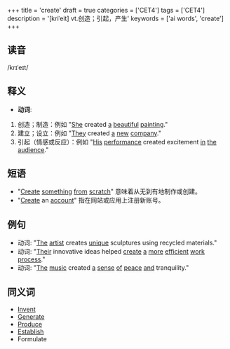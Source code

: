 +++
title = 'create'
draft = true
categories = ['CET4']
tags = ['CET4']
description = '[kriˈeit] vt.创造；引起，产生'
keywords = ['ai words', 'create']
+++

## 读音
/krɪˈeɪt/

## 释义
- **动词**:
1. 创造；制造：例如 "[She](/post/she/) created [a](/post/a/) [beautiful](/post/beautiful/) [painting](/post/painting/)."
2. 建立；设立：例如 "[They](/post/they/) created [a](/post/a/) [new](/post/new/) [company](/post/company/)."
3. 引起（情感或反应）：例如 "[His](/post/his/) [performance](/post/performance/) created excitement [in](/post/in/) [the](/post/the/) [audience](/post/audience/)."

## 短语
- "[Create](/post/create/) [something](/post/something/) [from](/post/from/) [scratch](/post/scratch/)" 意味着从无到有地制作或创建。
- "[Create](/post/create/) an [account](/post/account/)" 指在网站或应用上注册新账号。

## 例句
- 动词: "[The](/post/the/) [artist](/post/artist/) creates [unique](/post/unique/) sculptures using recycled materials."
- 动词: "[Their](/post/their/) innovative ideas helped [create](/post/create/) [a](/post/a/) [more](/post/more/) [efficient](/post/efficient/) [work](/post/work/) [process](/post/process/)."
- 动词: "[The](/post/the/) [music](/post/music/) created [a](/post/a/) [sense](/post/sense/) [of](/post/of/) [peace](/post/peace/) [and](/post/and/) tranquility."

## 同义词
- [Invent](/post/invent/)
- [Generate](/post/generate/)
- [Produce](/post/produce/)
- [Establish](/post/establish/)
- Formulate
